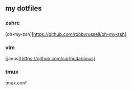 ## my dotfiles

### zshrc

[oh-my-zsh][https://github.com/robbyrussell/oh-my-zsh]

### vim

[janus][https://github.com/carlhuda/janus]

### tmux

tmux.conf
